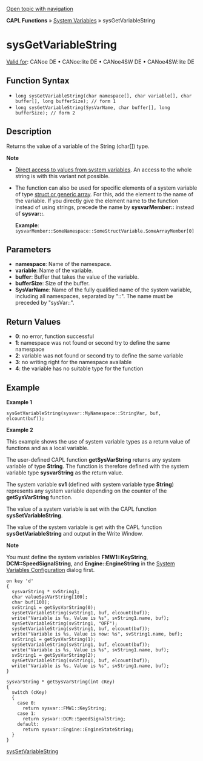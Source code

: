 [Open topic with navigation](../../../../../CANoeDEFamily.htm#Topics/CAPLFunctions/SystemVariables/Functions/CAPLfunctionSysGetVariableString.md)

**CAPL Functions** » [System Variables](../CAPLfunctionsSystemVariablesOverview.md) » sysGetVariableString

# sysGetVariableString

[Valid for](../../../Shared/FeatureAvailability.md): CANoe DE • CANoe:lite DE • CANoe4SW DE • CANoe4SW:lite DE

## Function Syntax

- `long sysGetVariableString(char namespace[], char variable[], char buffer[], long bufferSize); // form 1`
- `long sysGetVariableString(SysVarName, char buffer[], long bufferSize); // form 2`

## Description

Returns the value of a variable of the String (char[]) type.

**Note**

- [Direct access to values from system variables](../../../Shared/CAPL/SignalOrientedProgramming/SOPAccessSystemVariable.md). An access to the whole string is with this variant not possible.
- The function can also be used for specific elements of a system variable of type [struct or generic array](../../../Shared/SystemVariables/SysVar.md). For this, add the element to the name of the variable. If you directly give the element name to the function instead of using strings, precede the name by **sysvarMember::** instead of **sysvar::**.
  
  **Example**: `sysvarMember::SomeNamespace::SomeStructVariable.SomeArrayMember[0]`

## Parameters

- **namespace**: Name of the namespace.
- **variable**: Name of the variable.
- **buffer**: Buffer that takes the value of the variable.
- **bufferSize**: Size of the buffer.
- **SysVarName**: Name of the fully qualified name of the system variable, including all namespaces, separated by "::". The name must be preceded by "sysVar::".

## Return Values

- **0**: no error, function successful
- **1**: namespace was not found or second try to define the same namespace
- **2**: variable was not found or second try to define the same variable
- **3**: no writing right for the namespace available
- **4**: the variable has no suitable type for the function

## Example

**Example 1**

`sysGetVariableString(sysvar::MyNamespace::StringVar, buf, elcount(buf));`

**Example 2**

This example shows the use of system variable types as a return value of functions and as a local variable.

The user-defined CAPL function **getSysVarString** returns any system variable of type **String**. The function is therefore defined with the system variable type **sysvarString** as the return value.

The system variable **sv1** (defined with system variable type **String**) represents any system variable depending on the counter of the **getSysVarString** function.

The value of a system variable is set with the CAPL function **sysSetVariableString**.

The value of the system variable is get with the CAPL function **sysGetVariableString** and output in the Write Window.

**Note**

You must define the system variables **FMW1::KeyString**, **DCM::SpeedSignalString**, and **Engine::EngineString** in the [System Variables Configuration](../../../Shared/SystemVariables/SysVarConfigUserDefined.md) dialog first.

```plaintext
on key 'd'
{
  sysvarString * svString1;
  char valueSysVarString[100];
  char buf[100];
  svString1 = getSysVarString(0);
  sysGetVariableString(svString1, buf, elcount(buf));
  write("Variable is %s, Value is %s", svString1.name, buf);
  sysSetVariableString(svString1, "OFF");
  sysGetVariableString(svString1, buf, elcount(buf));
  write("Variable is %s, Value is now: %s", svString1.name, buf);
  svString1 = getSysVarString(1);
  sysGetVariableString(svString1, buf, elcount(buf));
  write("Variable is %s, Value is %s", svString1.name, buf);
  svString1 = getSysVarString(2);
  sysGetVariableString(svString1, buf, elcount(buf));
  write("Variable is %s, Value is %s", svString1.name, buf);
}

sysvarString * getSysVarString(int cKey)
{
  switch (cKey)
  {
    case 0:
      return sysvar::FMW1::KeyString;
    case 1:
      return sysvar::DCM::SpeedSignalString;
    default:
      return sysvar::Engine::EngineStateString;
  }
}
```

[sysSetVariableString](CAPLfunctionSysSetVariableString.md)
